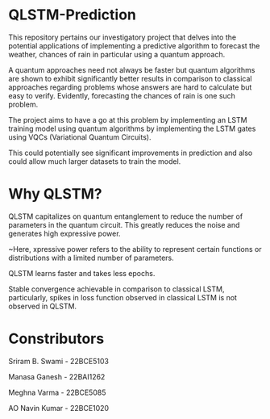 # QLSTM-Prediction
This repository pertains our investigatory project that delves into the potential applications of implementing a predictive algorithm to forecast the weather, chances of rain in particular using a quantum approach.

A quantum approaches need not always be faster but quantum algorithms are shown to exhibit significantly better results in comparison to classical approaches regarding problems whose answers are hard to calculate but easy to verify.
Evidently, forecasting the chances of rain is one such problem.

The project aims to have a go at this problem by implementing an LSTM training model using quantum algorithms by implementing the LSTM gates using VQCs (Variational Quantum Circuits).

This could potentially see significant improvements in prediction and also could allow much larger datasets to train the model.

# Why QLSTM?
QLSTM capitalizes on quantum entanglement to reduce the number of parameters in the quantum circuit. This greatly reduces the noise and generates high expressive power.

~Here, xpressive power refers to the ability to represent certain functions or distributions with a limited number of parameters.

QLSTM learns faster and takes less epochs.

Stable convergence achievable in comparison to classical LSTM, particularly, spikes in loss function observed in classical LSTM is not observed in QLSTM.

# Constributors
Sriram B. Swami - 22BCE5103

Manasa Ganesh - 22BAI1262

Meghna Varma - 22BCE5085

AO Navin Kumar - 22BCE1020
